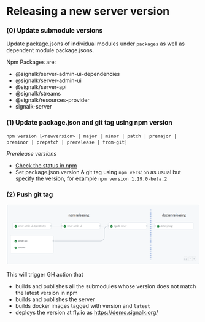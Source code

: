 # Releasing a new server version

### (0) Update submodule versions

Update package.jsons of individual modules under `packages` as well as dependent module package.jsons.

Npm Packages are:
- @signalk/server-admin-ui-dependencies
- @signalk/server-admin-ui
- @signalk/server-api
- @signalk/streams
- @signalk/resources-provider
- signalk-server

### (1) Update package.json and git tag using npm version
```
npm version [<newversion> | major | minor | patch | premajor | preminor | prepatch | prerelease | from-git]
```

*Prerelease versions*

- [Check the status in npm](http://registry.npmjs.org/-/package/signalk-server/dist-tags)
- Set package.json version & git tag using `npm version` as usual but specify the version, for example `npm version 1.19.0-beta.2`

### (2) Push git tag

![releasing.png](img/releasing.png)

This will trigger GH action that 
- builds and publishes all the submodules whose version does not match the latest version in npm
- builds and publishes the server
- builds docker images tagged with version and `latest`
- deploys the version at fly.io as https://demo.signalk.org/
